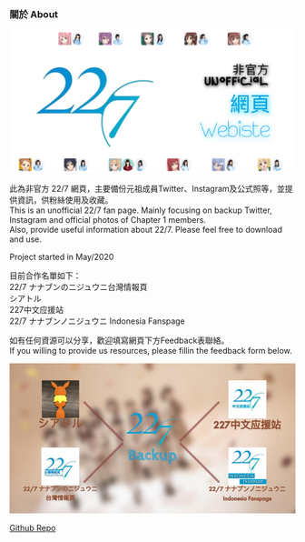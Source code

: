### 關於 About

<img src="../Img/227Cover_v2.PNG" alt="Cover" width="vw"><br>

此為非官方 22/7 網頁，主要備份元祖成員Twitter、Instagram及公式照等，並提供資訊，供粉絲使用及收藏。<br>
This is an unofficial 22/7 fan page. Mainly focusing on backup Twitter, Instagram and official photos of Chapter 1 members.<br>
Also, provide useful information about 22/7. Please feel free to download and use.<br>

Project started in May/2020<br>

目前合作名單如下：<br>
22/7 ナナブンのニジュウニ台灣情報頁<br>
シアトル<br>
227中文应援站<br>
22/7 ナナブンノニジュウニ Indonesia Fanspage<br>

如有任何資源可以分享，歡迎填寫網頁下方Feedback表聯絡。<br>
If you willing to provide us resources, please fillin the feedback form below.<br>

<img src="../Img/Coop.jpg" alt="Promo" width="vw"><br>

<a target="_blank" rel="noreferrer noopener" href="https://github.com/LYHPandaKing/227PhotoBackup">Github Repo</a>
